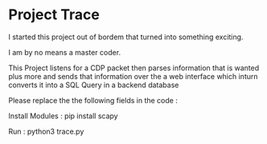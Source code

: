 # Project Trace

I started this project out of bordem that turned into something exciting. 

I am by no means a master coder. 

This Project listens for a CDP packet then parses information that is wanted plus more and sends that information over the a web interface which inturn converts it into a SQL Query in a backend database

Please replace the the following fields in the code :
<servername>
<filename>

Install Modules :
pip install scapy

Run :
python3 trace.py
